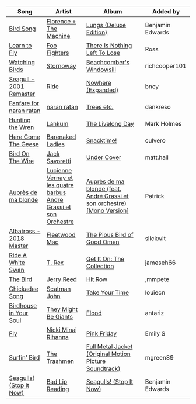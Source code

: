 | Song | Artist | Album | Added by |
|-|-|-|-|
| [Bird Song](https://open.spotify.com/track/6EfZCB2wudriyD1vDjuAZ9) | [Florence + The Machine](https://open.spotify.com/artist/1moxjboGR7GNWYIMWsRjgG) | [Lungs (Deluxe Edition)](https://open.spotify.com/album/2FgknX5e7fJlriQtxvpLhZ) | Benjamin Edwards |
| [Learn to Fly](https://open.spotify.com/track/5OQsiBsky2k2kDKy2bX2eT) | [Foo Fighters](https://open.spotify.com/artist/7jy3rLJdDQY21OgRLCZ9sD) | [There Is Nothing Left To Lose](https://open.spotify.com/album/28q2N44ocJECgf8sbHEDfY) | Ross |
| [Watching Birds](https://open.spotify.com/track/1L8sWxvxrJ5x3v7PWSNNuK) | [Stornoway](https://open.spotify.com/artist/1UzKSuyOqKgUupcNNEtnF1) | [Beachcomber's Windowsill](https://open.spotify.com/album/2AMtm1De0VgqU4ubap8rbl) | richcooper101 |
| [Seagull - 2001 Remaster](https://open.spotify.com/track/1p75lScKo8XQT0niqFRxNx) | [Ride](https://open.spotify.com/artist/0WPY9nnBy01s5QOt4o4oQX) | [Nowhere (Expanded)](https://open.spotify.com/album/4fW7CblaSvdhPWmcCFgZbQ) | bncy |
| [Fanfare for naran ratan](https://open.spotify.com/track/7shulGeXPuc6oWZeYjKMA7) | [naran ratan](https://open.spotify.com/artist/2keywPnpoD1RhMrs2Qrrsj) | [Trees etc.](https://open.spotify.com/album/0Hi7a09Vn6FuPZSsADVfsI) | dankreso |
| [Hunting the Wren](https://open.spotify.com/track/7GoBoiHP4wfyVnlDrl66x2) | [Lankum](https://open.spotify.com/artist/2zPm4XzwKuPidtfKh92H2Z) | [The Livelong Day](https://open.spotify.com/album/4h6xvRg0yciHX5BidpT1yC) | Mark Holmes |
| [Here Come The Geese](https://open.spotify.com/track/1NDhj5fwpWHUwa4qlupDsD) | [Barenaked Ladies](https://open.spotify.com/artist/0dEvJpkqhrcn64d3oI8v79) | [Snacktime!](https://open.spotify.com/album/7fxDC2vLQWtIu4iEdSt3EQ) | culvero |
| [Bird On The Wire](https://open.spotify.com/track/70cBv6w7xP7OfnhDd3AviC) | [Jack Savoretti](https://open.spotify.com/artist/7nC05zmJukRGYObQeRgg3x) | [Under Cover](https://open.spotify.com/album/1zJPoepceRbElG5r0ZUPOt) | matt.hall |
| [Auprès de ma blonde](https://open.spotify.com/track/4CeXOMiGVKNgKvFi8S5fDf) | [Lucienne Vernay et les quatre barbus](https://open.spotify.com/artist/0TBFhCDGKk9SXvEWrpAKDJ)<br>[Andre Grassi et son Orchestre](https://open.spotify.com/artist/4x8zBGtRpMeUBa1BsFb80D) | [Auprès de ma blonde (feat. André Grassi et son orchestre) [Mono Version]](https://open.spotify.com/album/5uBx3sl8nz00k9qIgoD8m2) | Patrick |
| [Albatross - 2018 Master](https://open.spotify.com/track/3iTkd7x5X2LIVKu7JNwqHR) | [Fleetwood Mac](https://open.spotify.com/artist/08GQAI4eElDnROBrJRGE0X) | [The Pious Bird of Good Omen](https://open.spotify.com/album/2KOI69X6VG66offffHQvjg) | slickwit |
| [Ride A White Swan](https://open.spotify.com/track/4JzqDlNhjxxZ3oQcfXhS6q) | [T. Rex](https://open.spotify.com/artist/3dBVyJ7JuOMt4GE9607Qin) | [Get It On: The Collection](https://open.spotify.com/album/6EtPzgRUvsv5L0kL0dn4kx) | jameseh66 |
| [The Bird](https://open.spotify.com/track/50IutumjJF8HB0ZhjacBHe) | [Jerry Reed](https://open.spotify.com/artist/3kvy8do7n0qVqvlNFS4yOF) | [Hit Row](https://open.spotify.com/album/2qhHiIWLuS5MiDAdcWb8l6) | ,mmpete |
| [Chickadee Song](https://open.spotify.com/track/1is5xjxVPSGv8MzfF2nQkd) | [Scatman John](https://open.spotify.com/artist/4omQQTNN7ILiMsSB2k9eqX) | [Take Your Time](https://open.spotify.com/album/1M51hE8xdxUD88XviOFSnL) | louiecn |
| [Birdhouse in Your Soul](https://open.spotify.com/track/6pmuu4qSz2WrtGkBjUfyuz) | [They Might Be Giants](https://open.spotify.com/artist/6zB02lwP6L6ZH32nggQiJT) | [Flood](https://open.spotify.com/album/7FwAtuhhWivxvK4aPgyyUD) | antariz |
| [Fly](https://open.spotify.com/track/2E1RGgFtr1X4H6glXOtABo) | [Nicki Minaj](https://open.spotify.com/artist/0hCNtLu0JehylgoiP8L4Gh)<br>[Rihanna](https://open.spotify.com/artist/5pKCCKE2ajJHZ9KAiaK11H) | [Pink Friday](https://open.spotify.com/album/3LJhoYn4nnHmvPRO3ppbsl) | Emily S |
| [Surfin' Bird](https://open.spotify.com/track/7EjyzZcbLxW7PaaLua9Ksb) | [The Trashmen](https://open.spotify.com/artist/5QEA3sofVt5QckQA6QX2nN) | [Full Metal Jacket (Original Motion Picture Soundtrack)](https://open.spotify.com/album/3tpJtzZm4Urb0n2ITN5mwF) | mgreen89 |
| [Seagulls! (Stop It Now)](https://open.spotify.com/track/471sXvN5C5vfMSBdKrGpo7) | [Bad Lip Reading](https://open.spotify.com/artist/2WImpqiHxgOKw0sXNOGtWl) | [Seagulls! (Stop It Now)](https://open.spotify.com/album/0MUR319gNNXRu6GiPcopS3) | Benjamin Edwards |